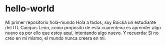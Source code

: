 # hello-world
Mi primer repositorio hola-mundo
Hola a todos, soy Boicka un estudiante del ITL Campus León, como proposito de esta cuarentena es aprender algo nuevo es por ello que estoy aquí, intentando algo nuevo.
Y recuerda: Sí no creo en mi mismo, el mundo nunca creera en mi.
